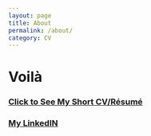 ```yaml
---
layout: page
title: About
permalink: /about/
category: CV
---
```


# Voilà 

### **[Click to See My Short CV/Résumé](https://github.com/ShihabYasin/Person-Location-Time-Association-by-Classification/blob/master/NLP%20PLT%20CLASSIFIER/Documentation.docx)**

### [My LinkedIN](https://www.linkedin.com/in/yasinshihab/)
